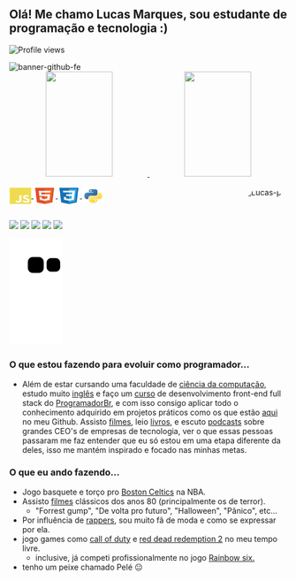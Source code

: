 ## Olá! Me chamo Lucas Marques, sou estudante de programação e tecnologia :)

![Profile views](https://gpvc.arturio.dev/lucas-marques-0)

<img alt="banner-github-fe" src="https://user-images.githubusercontent.com/111307314/185010860-39f4785d-7ecf-43d2-805b-c783ab713078.png">

<div align="center">
  <a href="https://github.com/lucas-marques-0">
  <img height="190em" width="49%" src="https://github-readme-stats.vercel.app/api?username=lucas-marques-0&show_icons=true&theme=radical&include_all_commits=true&count_private=true"/>
  <img height="190em" width="49%" src="https://github-readme-stats.vercel.app/api/top-langs/?username=lucas-marques-0&layout=compact&langs_count=7&theme=radical"/>
</div>

<div style="display: inline_block"><br>
  <img align="center" alt="Lucas-Js" height="30" width="40" src="https://raw.githubusercontent.com/devicons/devicon/master/icons/javascript/javascript-plain.svg">
  <img align="center" alt="Lucas-HTML" height="30" width="40" src="https://raw.githubusercontent.com/devicons/devicon/master/icons/html5/html5-original.svg">
  <img align="center" alt="Lucas-CSS" height="30" width="40" src="https://raw.githubusercontent.com/devicons/devicon/master/icons/css3/css3-original.svg">
  <img align="center" alt="Lucas-Python" height="30" width="40" src="https://raw.githubusercontent.com/devicons/devicon/master/icons/python/python-original.svg">
  <img align="right" alt="Lucas-pic" height="150" style="border-radius:50px;" src="https://lh3.googleusercontent.com/Ouu7diKH8Hh86Vs4LA2JFNruzYVaqo_ZMm7WpUPjhbBVd1hc7gvmKUfKtErpXqv7jzXLLs6VeRSb6NQfjNXI9XoEeWoPsJSG84224GdQrlj_NZRLEIchyIkQjweGLZY_06nb4P-Rw5axqmZhUIg7BIBW2jo-pA9mNsMrtghUiwGQJyfbfggAgx2TlaLMjk00lSEapdIUtYKexFUoMH7S1oxXITEdi2rcrA9DVxuSroZHK9Fi383J1G-EaxGMcO89FkwuRcI4Phgd5dm9ecOqnqNMPdnM_cs4cuNMKed69BBMQaP4qQHezfe6VPXoI4fxJQJpYDFHEWvFQgt6q2LfVPIXWMw0VTFNW1AZVCzLL7SFVlenEzIpz_nivLmuurPbC8CPWf2uW4mtqFji-N_Q7P8ftZNRehMegh6VW4CoMhnCfT4Tm-xWuHGW1wn9NfIc8mGOSOqEpRteAzYCVt62l-tYKrnxe2UgCKq8QOlyT9gm__VS4PIssZS9lGpHxfYazG8dBd7ss75TkS9ETBCVzW7L5rkki3WOtradh1afXfhwle_Y0N8d0v6OQ3ZSwkIHngZgjfTUVVhfHIkxkkNVX0-BqqrRqtguA5BNKp9Anp95qh3X-2vmYzsJn4m4E6GQp-t3pVkVDyslGDIZF1Bb27MIuXQXPmyP8b9fgzT2DMEXlafInA4-KbyjSSEBl-N3Xx0k2tsv5Ik2Cdps_JQPUojwt-tuJi78YmucTPZKM43T5sVAgtPsYlLb76-5T67V_9ws50rrj6ZmVTUIwdYOl8iIh8bbOtfrL6m1Wp2kgdKxRznbKczB5sW4-56czK9RiM-C_2yhWJF9w1vYkY4AhwxVwAsNiJ9H1OyfhlPka4s=s676-no?authuser=1">
</div>
  
 ##

<div>
  <a href="https://instagram.com/lucasmqsss" target="_blank"><img src="https://img.shields.io/badge/-Instagram-%23E4405F?style=for-the-badge&logo=instagram&logoColor=white" target="_blank"></a>
 <a href="https://discordapp.com/users/806941413019090944" target="_blank"><img src="https://img.shields.io/badge/Discord-7289DA?style=for-the-badge&logo=discord&logoColor=white" target="_blank"></a> 
  <a href="mailto:lucasmarqueshzx@gmail.com"><img src="https://img.shields.io/badge/-Gmail-%23333?style=for-the-badge&logo=gmail&logoColor=white" target="_blank"></a>
  <a href="https://www.linkedin.com/in/rafaella-ballerini-45875016a" target="_blank"><img src="https://img.shields.io/badge/-LinkedIn-%230077B5?style=for-the-badge&logo=linkedin&logoColor=white" target="_blank"></a> 
    <a href="https://open.spotify.com/user/5fxpyqnaewy0v9dujn2zoez5s?si=RR92-9UdSReqGPFdtEjPCw&utm_source=copy-link&nd=1" target="_blank">
    <img src="https://img.shields.io/badge/Spotify-1ED760?&style=for-the-badge&logo=spotify&logoColor=white" target="_blank">
  </a>
  
  ![Snake animation](https://github.com/lucas-marques-0/lucas-marques-0/blob/output/github-contribution-grid-snake.svg)
  
</div>

<h3>O que estou fazendo para evoluir como programador...</h3>

- Além de estar cursando uma faculdade de <a href="https://www.unifg.edu.br/graduacao/ciencia-da-computacao/" color="green">ciência da computação</a>, estudo muito <a href="https://www.youtube.com/watch?v=luipyUSgMY4" color="green">inglês</a> e faço um <a href="https://programadorbr.com/" color="green">curso</a> de desenvolvimento front-end full stack do <a href="https://www.youtube.com/c/Programadorbr" color="green">ProgramadorBr</a>, e com isso consigo aplicar todo o conhecimento adquirido em projetos práticos como os que estão <a href="https://github.com/lucas-marques-0?tab=repositories" color="green">aqui</a> no meu Github. Assisto <a href="https://www.google.com/search?q=a+rede+social+&sxsrf=ALiCzsZhx2KLwPpWSZ_2B1DxOz_ObcF_3g%3A1660706547860&ei=8178Ys2RNIaH5OUPoue2gA4&ved=0ahUKEwiN1_H-9cz5AhWGA7kGHaKzDeAQ4dUDCA4&uact=5&oq=a+rede+social+&gs_lcp=Cgdnd3Mtd2l6EAMyBAgjECcyBAguEEMyBQgAEIAEMgUIABCABDIFCAAQgAQyBQgAEIAEMgUIABCABDIFCAAQgAQyBQgAEIAEMgUIABCABDoHCAAQRxCwAzoHCAAQsAMQQzoKCAAQ5AIQsAMYAToMCC4QyAMQsAMQQxgCSgQIQRgASgQIRhgBUPkCWPkCYL0EaAFwAXgAgAG2AYgBtgGSAQMwLjGYAQCgAQHIARPAAQHaAQYIARABGAnaAQYIAhABGAg&sclient=gws-wiz" color="green">filmes</a>, leio <a href="https://www.amazon.com.br/Upstarts-Airbnb-Companies-Sil%C3%ADcio-Mudando/dp/8551002082/ref=sr_1_1?__mk_pt_BR=%C3%85M%C3%85%C5%BD%C3%95%C3%91&crid=HH3RETWAVAH7&keywords=as+upstarts&qid=1660706507&sprefix=as+upstarts%2Caps%2C451&sr=8-1" color="green">livros</a>, e escuto <a href="https://podcasts.google.com/feed/aHR0cHM6Ly93d3cub21ueWNvbnRlbnQuY29tL2QvcGxheWxpc3QvZTczYzk5OGUtNmU2MC00MzJmLTg2MTAtYWUyMTAxNDBjNWIxL2QwMmU3ODExLTAzN2MtNGI0Yy1iYTJkLWFlMmIwMDM1MGVmMC82NTlhZDRhZC1jMjZiLTQ4YTctYmIzNC1hZTJiMDAzNTBmMDcvcG9kY2FzdC5yc3M?sa=X&ved=0CAkQlvsGahcKEwiw2o2A98z5AhUAAAAAHQAAAAAQAQ" color="green">podcasts</a> sobre grandes CEO's de empresas de tecnologia, ver o que essas pessoas passaram me faz entender que eu só estou em uma etapa diferente da deles, isso me mantém inspirado e focado nas minhas metas.

<h3>O que eu ando fazendo...</h3>

- Jogo basquete e torço pro <a href="https://www.google.com/search?q=boston+celtics&oq=boston+celtics&aqs=chrome..69i57.2836j0j9&sourceid=chrome&ie=UTF-8" color="green">Boston Celtics<a> na NBA.
- Assisto <a href="https://www.google.com/search?q=filmes+anos+80&sxsrf=ALiCzsaOMIKr92jLF5cUhXSRzNPwMTP9Yw%3A1660701460883&ei=FEv8Yt3ANdS21sQPstGp6Ao&ved=0ahUKEwjdmp2F48z5AhVUm5UCHbJoCq0Q4dUDCA4&uact=5&oq=filmes+anos+80&gs_lcp=Cgdnd3Mtd2l6EAMyBAgjECcyBQgAEIAEMgUIABCABDIFCAAQgAQyBQgAEIAEMgUIABCABDIFCAAQgAQyBQgAEIAEMgUIABCABDIFCAAQgAQ6BwgjEOoCECc6BAgAEEM6EQguEIAEELEDEIMBEMcBENEDOgoIABCxAxCDARBDOggIABCABBCxAzoLCAAQgAQQsQMQgwFKBAhBGABKBAhGGABQAFiMDmCDEGgBcAF4AIABvQGIAb8TkgEEMC4xNJgBAKABAbABCsABAQ&sclient=gws-wiz#wxpd=:true" color="green">filmes</a> clássicos dos anos 80 (principalmente os de terror).
  - "Forrest gump", "De volta pro futuro", "Halloween", "Pânico", etc...
- Por influência de <a href="https://br.pinterest.com/pin/986569862098021048/" color="green">rappers<a>, sou muito fã de moda e como se expressar por ela.
- jogo games como <a href="https://www.google.com/search?q=call+of+dutty&oq=call+of+dutty&aqs=chrome..69i57j69i59.2285j0j7&sourceid=chrome&ie=UTF-8" color="green">call of duty</a> e <a href="https://www.google.com/search?q=red+dead+redemption+2&oq=red+dead+redemption+2&aqs=chrome..69i57j69i61l2.3974j0j9&sourceid=chrome&ie=UTF-8" color="green">red dead redemption 2</a> no meu tempo livre.
  - inclusive, já competi profissionalmente no jogo <a href="https://www.google.com/search?q=rainbow+six&oq=rainbow+six&aqs=chrome..69i57j69i61l2.2504j0j9&sourceid=chrome&ie=UTF-8" color="green">Rainbow six.</a>
- tenho um peixe chamado Pelé 😐
